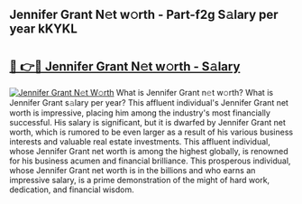 ## Jennifer Grant N𝚎t w𝚘rth - Part-f2g S𝚊lary per year kKYKL

# <h2><a href="http://gc44oh.nevu.top/?p=Jennifer+Grant">🔗 👉🔴 Jennifer Grant N𝚎t w𝚘rth - S𝚊lary</a></h2>

[![Jennifer Grant N𝚎t W𝚘rth](https://i.imgur.com/Oavwk0R.jpeg)](http://gc44oh.nevu.top/?p=Jennifer+Grant)
What is Jennifer Grant n𝚎t w𝚘rth? What is Jennifer Grant s𝚊lary per year?
This affluent individual's Jennifer Grant net worth is impressive, placing him among the industry's most financially successful. His salary is significant, but it is dwarfed by Jennifer Grant net worth, which is rumored to be even larger as a result of his various business interests and valuable real estate investments. This affluent individual, whose Jennifer Grant net worth is among the highest globally, is renowned for his business acumen and financial brilliance. This prosperous individual, whose Jennifer Grant net worth is in the billions and who earns an impressive salary, is a prime demonstration of the might of hard work, dedication, and financial wisdom.
